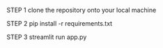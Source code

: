

STEP 1
clone the repository onto your local machine

STEP 2
pip install -r requirements.txt

STEP 3
streamlit run app.py

